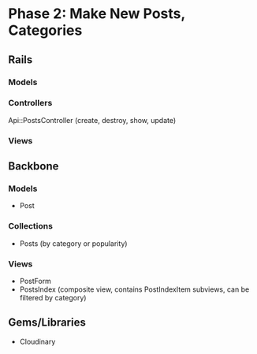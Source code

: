# Phase 2: Make New Posts, Categories

## Rails
### Models

### Controllers
Api::PostsController (create, destroy, show, update)

### Views

## Backbone
### Models
* Post

### Collections
* Posts (by category or popularity)

### Views
* PostForm
* PostsIndex (composite view, contains PostIndexItem subviews, can be filtered by category)

## Gems/Libraries
* Cloudinary
